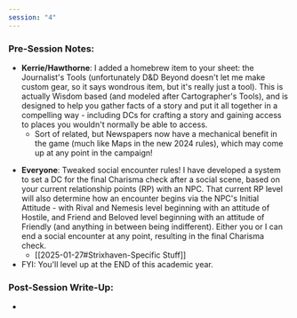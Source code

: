 ```yaml
---
session: "4"
---
```


### Pre-Session Notes:
* **Kerrie/Hawthorne**: I added a homebrew item to your sheet: the Journalist's Tools (unfortunately D&D Beyond doesn't let me make custom gear, so it says wondrous item, but it's really just a tool). This is actually Wisdom based (and modeled after Cartographer's Tools), and is designed to help you gather facts of a story and put it all together in a compelling way - including DCs for crafting a story and gaining access to places you wouldn't normally be able to access.
	* Sort of related, but Newspapers now have a mechanical benefit in the game (much like Maps in the new 2024 rules), which may come up at any point in the campaign!
- **Everyone**: Tweaked social encounter rules! I have developed a system to set a DC for the final Charisma check after a social scene, based on your current relationship points (RP) with an NPC. That current RP level will also determine how an encounter begins via the NPC's Initial Attitude - with Rival and Nemesis level beginning with an attitude of Hostile, and Friend and Beloved level beginning with an attitude of Friendly (and anything in between being indifferent). Either you or I can end a social encounter at any point, resulting in the final Charisma check.
	- [[2025-01-27#Strixhaven-Specific Stuff]]
- FYI: You'll level up at the END of this academic year.

### Post-Session Write-Up:
- 
